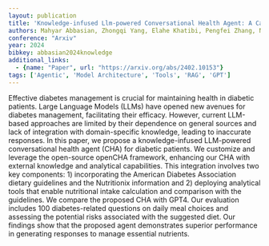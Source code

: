 ```yaml
---
layout: publication
title: 'Knowledge-infused Llm-powered Conversational Health Agent: A Case Study For Diabetes Patients'
authors: Mahyar Abbasian, Zhongqi Yang, Elahe Khatibi, Pengfei Zhang, Nitish Nagesh, Iman Azimi, Ramesh Jain, Amir M. Rahmani
conference: "Arxiv"
year: 2024
bibkey: abbasian2024knowledge
additional_links:
  - {name: "Paper", url: "https://arxiv.org/abs/2402.10153"}
tags: ['Agentic', 'Model Architecture', 'Tools', 'RAG', 'GPT']
---
```

Effective diabetes management is crucial for maintaining health in diabetic
patients. Large Language Models (LLMs) have opened new avenues for diabetes
management, facilitating their efficacy. However, current LLM-based approaches
are limited by their dependence on general sources and lack of integration with
domain-specific knowledge, leading to inaccurate responses. In this paper, we
propose a knowledge-infused LLM-powered conversational health agent (CHA) for
diabetic patients. We customize and leverage the open-source openCHA framework,
enhancing our CHA with external knowledge and analytical capabilities. This
integration involves two key components: 1) incorporating the American Diabetes
Association dietary guidelines and the Nutritionix information and 2) deploying
analytical tools that enable nutritional intake calculation and comparison with
the guidelines. We compare the proposed CHA with GPT4. Our evaluation includes
100 diabetes-related questions on daily meal choices and assessing the
potential risks associated with the suggested diet. Our findings show that the
proposed agent demonstrates superior performance in generating responses to
manage essential nutrients.
